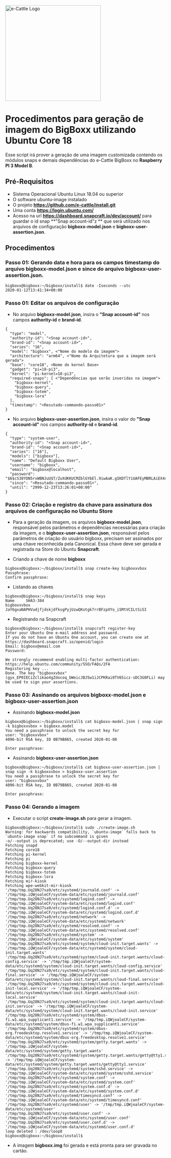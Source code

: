 <img src="https://raw.githubusercontent.com/e-cattle/art/master/eCattle.pnghttps://raw.githubusercontent.com/e-cattle/art/master/eCattle.png" width="300" alt="e-Cattle Logo" />

# Procedimentos para geração de imagem do BigBoxx utilizando Ubuntu Core 18

Esse script irá prover a geração de uma imagem customizada contendo os módulos snaps e demais dependências do e-Cattle BigBoxx no **Raspberry PI 3 Model B**.

## Pré-Requisitos

- Sistema Operacional Ubuntu Linux 18.04 ou superior
- O software ubuntu-image instalado
- O projeto **https://github.com/e-cattle/install.git**
- Uma conta **https://login.ubuntu.com/**
- Acesso na url **https://dashboard.snapcraft.io/dev/account/** para guardar o id snap **"Snap account-id"z   ** que será utilizado nos arquivos de configuração **bigboxx-model.json** e **bigboxx-user-assertion.json**.

## Procedimentos

### Passo 01: Gerando data e hora para os campos **timestamp** do arquivo **bigboxx-model.json** e **since** do arquivo **bigboxx-user-assertion.json**.

```shell
bigboxx@bigboxx:~/bigboxx/install$ date -Iseconds --utc
2020-01-12T13:41:34+00:00
```

### Passo 01: Editar os arquivos de configuração

- No arquivo **bigboxx-model.json**, insira o **"Snap account-id"** nos campos **authority-id** e **brand-id**.

```shell
{
  "type": "model",
  "authority-id": "<Snap account-id>",
  "brand-id": "<Snap account-id>",
  "series": "16",
  "model": "bigboxx", <"Nome do modelo da imagem">
  "architecture": "arm64", <"Nome da Arquitetura que a imagem será gerada">
  "base": "core18", <Nome do kernel Base>
  "gadget": "pi=18-pi3",
  "kernel": "pi-kernel=18-pi3",
  "required-snaps": [ <"Dependências que serão inseridas na imagem">
    "bigboxx-kernel",
    "bigboxx-query",
    "bigboxx-totem",
    "bigboxx-lora"
  ],
  "timestamp": "<Resutado-commando-passo01>"
}

```

- No arquivo **bigboxx-user-assertion.json**, insira o valor do **"Snap account-id"** nos campos **authority-id** e **brand-id**.

```shell
{
  "type": "system-user",
  "authority-id": "<Snap account-id>",
  "brand-id": "<Snap account-id>",
  "series": ["16"],
  "models": ["bigboxx"],
  "name": "Default Bigboxx User",
  "username": "bigboxx",
  "email": "bigboxx@localhost",
  "password": "$6$cS38YDN5rvWBNJuU$T/ZuXdKKUCMZblGYbEl.9iwAaK.gIKDTlYiUAFEyMBRLAiEX4sNOMAGXVQ9nw9rQT6VBQO08QUrb7KJQGLM2A1",
  "since": "<Resutado-commando-passo01>",
  "until": "2999-12-23T13:26:01+00:00"
}

```

### Passo 02: Criação e registro da chave para assinatura dos arquivos de configuração no Ubuntu Store

- Para a geração da imagem, os arquivos **bigboxx-model.json**, responsável pelos parâmetros e dependências necessárias para criação da imagem, e o **bigboxx-user-assertion.json**, responsável pelos parâmetros de criação do usuário bigboxx, precisam ser assinados por uma chave reconhecida pela Canonical. Essa chave deve ser gerada e registrada na Store do Ubuntu **Snapcraft**.

- Criando a chave de nome **bigboxx**

```shell
bigboxx@bigboxx:~/bigboxx/install$ snap create-key bigboxxvbox
Passphrase: 
Confirm passphrase: 
```

- Listando as chaves

```shell
bigboxx@bigboxx:~/bigboxx/install$ snap keys
Name     SHA3-384
bigboxxvbox  JaY6gxaNAPHVudjfjdskjdfksgPyjUzwQKotgk7rrBFzpXYo_iSMtVCILtSiSI
```


- Registrando na Snapcraft

```shell
bigboxx@bigboxx:~/bigboxx/install$ snapcraft register-key 
Enter your Ubuntu One e-mail address and password.
If you do not have an Ubuntu One account, you can create one at https://dashboard.snapcraft.io/openid/login
Email: bigboxx@email.com
Password: 

We strongly recommend enabling multi-factor authentication: https://help.ubuntu.com/community/SSO/FAQs/2FA
Registering key ...
Done. The key "bigboxxvbox" (gyx_EP0IECiZclikao4gZdocoq_bWeicJBJ5w1iJCPKRai0TV65icz-sDC3G0FLi) may be used to sign your assertions.

```

### Passo 03: Assinando os arquivos **bigboxx-model.json** e **bigboxx-user-assertion.json**

- Assinando **bigboxx-model.json**

```shell
bigboxx@bigboxx:~/bigboxx/install$ cat bigboxx-model.json | snap sign -k bigboxxvbox > bigboxx.model
You need a passphrase to unlock the secret key for
user: "bigboxxvbox"
4096-bit RSA key, ID 0B79B865, created 2020-01-08

Enter passphrase:
```

- Assinando **bigboxx-user-assertion.json**

```shell
bigboxx@bigboxx:~/bigboxx/install$ cat bigboxx-user-assertion.json | snap sign -k bigboxxvbox > bigboxx-user.assertion
You need a passphrase to unlock the secret key for
user: "bigboxxvbox"
4096-bit RSA key, ID 0B79B865, created 2020-01-08

Enter passphrase:
```


### Passo 04: Gerando a imagem

- Executar o script **create-image.sh** para gerar a imagem.

```shell
bigboxx@bigboxx:~/bigboxx/install$ sudo ./create-image.sh 
Warning: for backwards compatibility, `ubuntu-image` falls back to `ubuntu-image snap` if no subcommand is given
-o/--output is deprecated; use -O/--output-dir instead
Fetching snapd
Fetching core18
Fetching pi-kernel
Fetching pi
Fetching bigboxx-kernel
Fetching bigboxx-query
Fetching bigboxx-totem
Fetching bigboxx-lora
Fetching mir-kiosk
Fetching wpe-webkit-mir-kiosk
'/tmp/tmp.Uq28NJ7sa9/etc/systemd/journald.conf' -> '/tmp/tmp.iQWjoaleCF/system-data/etc/systemd/journald.conf'
'/tmp/tmp.Uq28NJ7sa9/etc/systemd/logind.conf' -> '/tmp/tmp.iQWjoaleCF/system-data/etc/systemd/logind.conf'
'/tmp/tmp.Uq28NJ7sa9/etc/systemd/logind.conf.d' -> '/tmp/tmp.iQWjoaleCF/system-data/etc/systemd/logind.conf.d'
'/tmp/tmp.Uq28NJ7sa9/etc/systemd/network' -> '/tmp/tmp.iQWjoaleCF/system-data/etc/systemd/network'
'/tmp/tmp.Uq28NJ7sa9/etc/systemd/resolved.conf' -> '/tmp/tmp.iQWjoaleCF/system-data/etc/systemd/resolved.conf'
'/tmp/tmp.Uq28NJ7sa9/etc/systemd/system' -> '/tmp/tmp.iQWjoaleCF/system-data/etc/systemd/system'
'/tmp/tmp.Uq28NJ7sa9/etc/systemd/system/cloud-init.target.wants' -> '/tmp/tmp.iQWjoaleCF/system-data/etc/systemd/system/cloud-init.target.wants'
'/tmp/tmp.Uq28NJ7sa9/etc/systemd/system/cloud-init.target.wants/cloud-config.service' -> '/tmp/tmp.iQWjoaleCF/system-data/etc/systemd/system/cloud-init.target.wants/cloud-config.service'
'/tmp/tmp.Uq28NJ7sa9/etc/systemd/system/cloud-init.target.wants/cloud-final.service' -> '/tmp/tmp.iQWjoaleCF/system-data/etc/systemd/system/cloud-init.target.wants/cloud-final.service'
'/tmp/tmp.Uq28NJ7sa9/etc/systemd/system/cloud-init.target.wants/cloud-init-local.service' -> '/tmp/tmp.iQWjoaleCF/system-data/etc/systemd/system/cloud-init.target.wants/cloud-init-local.service'
'/tmp/tmp.Uq28NJ7sa9/etc/systemd/system/cloud-init.target.wants/cloud-init.service' -> '/tmp/tmp.iQWjoaleCF/system-data/etc/systemd/system/cloud-init.target.wants/cloud-init.service'
'/tmp/tmp.Uq28NJ7sa9/etc/systemd/system/dbus-fi.w1.wpa_supplicant1.service' -> '/tmp/tmp.iQWjoaleCF/system-data/etc/systemd/system/dbus-fi.w1.wpa_supplicant1.service'
'/tmp/tmp.Uq28NJ7sa9/etc/systemd/system/dbus-org.freedesktop.resolve1.service' -> '/tmp/tmp.iQWjoaleCF/system-data/etc/systemd/system/dbus-org.freedesktop.resolve1.service'
'/tmp/tmp.Uq28NJ7sa9/etc/systemd/system/getty.target.wants' -> '/tmp/tmp.iQWjoaleCF/system-data/etc/systemd/system/getty.target.wants'
'/tmp/tmp.Uq28NJ7sa9/etc/systemd/system/getty.target.wants/getty@tty1.service' -> '/tmp/tmp.iQWjoaleCF/system-data/etc/systemd/system/getty.target.wants/getty@tty1.service'
'/tmp/tmp.Uq28NJ7sa9/etc/systemd/system/sshd.service' -> '/tmp/tmp.iQWjoaleCF/system-data/etc/systemd/system/sshd.service'
'/tmp/tmp.Uq28NJ7sa9/etc/systemd/system.conf' -> '/tmp/tmp.iQWjoaleCF/system-data/etc/systemd/system.conf'
'/tmp/tmp.Uq28NJ7sa9/etc/systemd/system.conf.d' -> '/tmp/tmp.iQWjoaleCF/system-data/etc/systemd/system.conf.d'
'/tmp/tmp.Uq28NJ7sa9/etc/systemd/timesyncd.conf' -> '/tmp/tmp.iQWjoaleCF/system-data/etc/systemd/timesyncd.conf'
'/tmp/tmp.Uq28NJ7sa9/etc/systemd/user' -> '/tmp/tmp.iQWjoaleCF/system-data/etc/systemd/user'
'/tmp/tmp.Uq28NJ7sa9/etc/systemd/user.conf' -> '/tmp/tmp.iQWjoaleCF/system-data/etc/systemd/user.conf'
'/tmp/tmp.Uq28NJ7sa9/etc/systemd/user.conf.d' -> '/tmp/tmp.iQWjoaleCF/system-data/etc/systemd/user.conf.d'
loop deleted : /dev/loop8
bigboxx@bigboxx:~/bigboxx/install$
```

- A imagem **bigboxx.img** foi gerada e está pronta para ser gravada no cartão.
